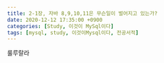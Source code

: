 ```yaml
---
title: 2-1장, 자바 8,9,10,11은 무슨일이 벌어지고 있는가?
date: 2020-12-12 17:35:00 +0900
categories: [Study, 이것이 MySql이다]
tags: [mysql, study, 이것이Mysql이다, 전공서적]
---
```


룰루랄라
